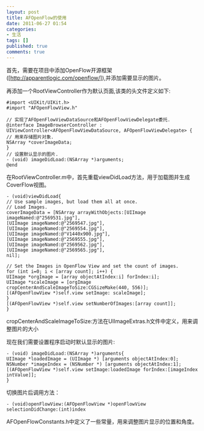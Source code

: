 ```yaml
---
layout: post
title: AFOpenFlow的使用
date: 2011-06-27 01:54
categories:
- 生活
tags: []
published: true
comments: true
---
```

首先，需要在项目中添加OpenFlow开源框架([http://apparentlogic.com/openflow/]),并添加需要显示的图片。

再添加一个RootViewController作为默认页面,该类的头文件定义如下:

    #import <UIKit/UIKit.h>
    #import "AFOpenFlowView.h"
    
    // 实现了AFOpenFlowViewDataSource和AFOpenFlowViewDelegate委托.
    @interface ImageBrowserController : UIViewController<AFOpenFlowViewDataSource, AFOpenFlowViewDelegate> {
    // 用来存储图片对象.
    NSArray *coverImageData;
    }
    // 设置默认显示的图片.
    - (void) imageDidLoad:(NSArray *)arguments;
    @end

在RootViewController.m中，首先重载viewDidLoad方法，用于加载图并生成CoverFlow视图。

    - (void)viewDidLoad{
    // Use sample images, but load them all at once.
    // Load Images.
    coverImageData = [NSArray arrayWithObjects:[UIImage imageNamed:@"2569531.jpg"],
    [UIImage imageNamed:@"2569547.jpg"],
    [UIImage imageNamed:@"2569554.jpg"],
    [UIImage imageNamed:@"V1440x900.jpg"],
    [UIImage imageNamed:@"2569555.jpg"],
    [UIImage imageNamed:@"2569562.jpg"],
    [UIImage imageNamed:@"2569565.jpg"],
    nil];

    // Set the Images in OpenFlow View and set the count of images.
    for (int i=0; i < [array count]; i++) {
    UIImage *orgImage = [array objectAtIndex:i] forIndex:i];
    UIImage *scaleImage = [orgImage cropCenterAndScaleImageToSize:CGSizeMake(440, 556)];
    [(AFOpenFlowView *)self.view setImage: scaleImage];
    }
    [(AFOpenFlowView *)self.view setNumberOfImages:[array count]];
    }

cropCenterAndScaleImageToSize:方法在UIImageExtras.h文件中定义，用来调整图片的大小

现在我们需要设置程序启动时默认显示的图片:

    - (void) imageDidLoad:(NSArray *)arguments{
    UIImage *loadedImage = (UIImage *) [arguments objectAtIndex:0];
    NSNumber *imageIndex = (NSNumber *) [arguments objectAtIndex:1];
    [(AFOpenFlowView *)self.view setImage:loadedImage forIndex:[imageIndex intValue]];
    }

切换图片后调用方法：

    - (void)openFlowView:(AFOpenFlowView *)openFlowView selectionDidChange:(int)index

AFOpenFlowConstants.h中定义了一些常量，用来调整图片显示的位置和角度。